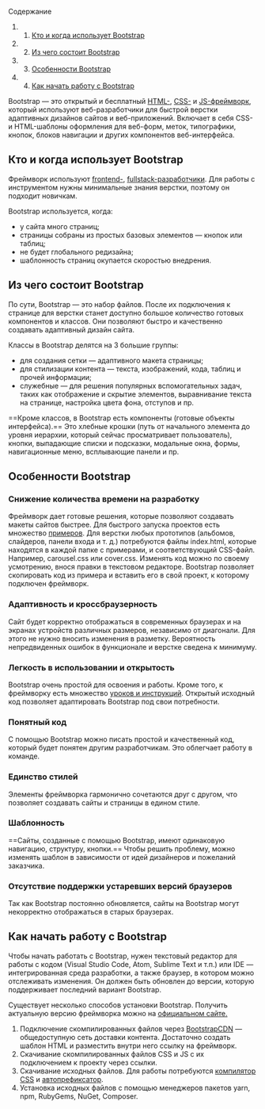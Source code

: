 Содержание

1. 1. [Кто и когда использует Bootstrap](https://blog.skillfactory.ru/glossary/bootstrap/#кто-и-когда-использует-bootstrap)
2. 2. [Из чего состоит Bootstrap](https://blog.skillfactory.ru/glossary/bootstrap/#из-чего-состоит-bootstrap)
3. 3. [Особенности Bootstrap](https://blog.skillfactory.ru/glossary/bootstrap/#особенности-bootstrap)
4. 4. [Как начать работу с Bootstrap](https://blog.skillfactory.ru/glossary/bootstrap/#как-начать-работу-с-bootstrap)

Bootstrap — это открытый и бесплатный [HTML-](https://blog.skillfactory.ru/glossary/html/), [CSS-](https://blog.skillfactory.ru/glossary/css/) и [JS-фреймворк](https://blog.skillfactory.ru/glossary/javascript/), который используют веб-разработчики для быстрой верстки адаптивных дизайнов сайтов и веб-приложений. Включает в себя CSS- и HTML-шаблоны оформления для веб-форм, меток, типографики, кнопок, блоков навигации и других компонентов веб-интерфейса.
## **Кто и когда использует Bootstrap**

Фреймворк используют [frontend-](https://skillfactory.ru/frontend-razrabotchik?utm_source=blog&utm_medium=referral&utm_campaign=bootstrap&utm_content=bootstrap&utm_term=text), [fullstack-разработчики](https://skillfactory.ru/python-fullstack-web-developer?utm_source=blog&utm_medium=referral&utm_campaign=bootstrap&utm_content=bootstrap&utm_term=text). Для работы с инструментом нужны минимальные знания верстки, поэтому он подходит новичкам.

Bootstrap используется, когда:

- у сайта много страниц;
- страницы собраны из простых базовых элементов — кнопок или таблиц;
- не будет глобального редизайна;
- шаблонность страниц окупается скоростью внедрения.

## **Из чего состоит Bootstrap**

По сути, Bootstrap — это набор файлов. После их подключения к странице для верстки станет доступно большое количество готовых компонентов и классов. Они позволяют быстро и качественно создавать адаптивный дизайн сайта.

Классы в Bootstrap делятся на 3 большие группы:

- для создания сетки — адаптивного макета страницы;
- для стилизации контента — текста, изображений, кода, таблиц и прочей информации;
- служебные — для решения популярных вспомогательных задач, таких как отображение и скрытие элементов, выравнивание текста на странице, настройка цвета фона, отступов и пр.

==Кроме классов, в Bootstrap есть компоненты (готовые объекты интерфейса).== Это хлебные крошки (путь от начального элемента до уровня иерархии, который сейчас просматривает пользователь), кнопки, выпадающие списки и подсказки, модальные окна, формы, навигационные меню, всплывающие панели и пр. 

## **Особенности Bootstrap**

### Снижение количества времени на разработку

Фреймворк дает готовые решения, которые позволяют создавать макеты сайтов быстрее. Для быстрого запуска проектов есть множество [примеров](https://bootstrap-5.ru/docs/5.1/examples/). Для верстки любых прототипов (альбомов, слайдеров, панели входа и т. д.) потребуются файлы index.html, которые находятся в каждой папке с примерами, и соответствующий CSS-файл. Например, carousel.css или cover.css. Изменять код можно по своему усмотрению, внося правки в текстовом редакторе. Bootstrap позволяет скопировать код из примера и вставить его в свой проект, к которому подключен фреймворк.

### Адаптивность и кроссбраузерность

Сайт будет корректно отображаться в современных браузерах и на экранах устройств различных размеров, независимо от диагонали. Для этого не нужно вносить изменения в разметку. Вероятность непредвиденных ошибок в функционале и верстке сведена к минимуму.

### Легкость в использовании и открытость

Bootstrap очень простой для освоения и работы. Кроме того, к фреймворку есть множество [уроков и инструкций](https://bootstrap-4.ru/docs/5.1/getting-started/introduction/). Открытый исходный код позволяет адаптировать Bootstrap под свои потребности.

### Понятный код

С помощью Bootstrap можно писать простой и качественный код, который будет понятен другим разработчикам. Это облегчает работу в команде.

### Единство стилей

Элементы фреймворка гармонично сочетаются друг с другом, что позволяет создавать сайты и страницы в едином стиле.

### Шаблонность

==Сайты, созданные с помощью Bootstrap, имеют одинаковую навигацию, структуру, кнопки.== Чтобы решить проблему, можно изменять шаблон в зависимости от идей дизайнеров и пожеланий заказчика.

### Отсутствие поддержки устаревших версий браузеров

Так как Bootstrap постоянно обновляется, сайты на Bootstrap могут некорректно отображаться в старых браузерах.

## **Как начать работу с Bootstrap**

Чтобы начать работать с Bootstrap, нужен текстовый редактор для работы с кодом (Visual Studio Code, Atom, Sublime Text и т.п.) или IDE — интегрированная среда разработки, а также браузер, в котором можно отслеживать изменения. Он должен быть обновлен до версии, которую поддерживает последний вариант Bootstrap.

Существует несколько способов установки Bootstrap. Получить актуальную версию фреймворка можно на [официальном сайте.](https://getbootstrap.com/)

1. Подключение скомпилированных файлов через [BootstrapCDN](https://www.bootstrapcdn.com) — общедоступную сеть доставки контента. Достаточно создать шаблон HTML и разместить внутри него ссылку на фреймворк.
2. Скачивание скомпилированных файлов CSS и JS с их подключением к проекту через ссылки.
3. Скачивание исходных файлов. Для работы потребуются [компилятор CSS](https://bootstrap-5.ru/docs/5.1/getting-started/contribute/#sass) и [автопрефиксатор](https://github.com/postcss/autoprefixer).
4. Установка исходных файлов с помощью менеджеров пакетов yarn, npm, RubyGems, NuGet, Composer.